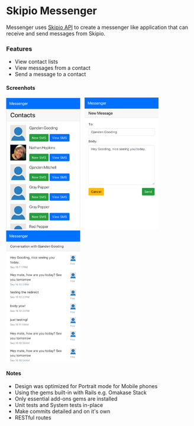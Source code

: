 # Skipio Messenger

Messenger uses [Skipio API](https://documenter.getpostman.com/view/560274/skipio-v2-api/6Z5PXPJ#acf9643b-0ff8-7469-1f83-bf5504e0945a) to create a messenger like application that can
receive and send messages from Skipio.

### Features
- View contact lists
- View messages from a contact
- Send a message to a contact

#### Screenhots
<img src="./public/contacts-home.png?raw=true" alt="contacts-home" width="200">&nbsp;&nbsp;&nbsp;<img src="./public/contacts-new-message.png?raw=true" alt="contacts-home" width="200">&nbsp;&nbsp;&nbsp;<img src="./public/contacts-view-messages.png?raw=true" alt="contacts-home" width="200">

#### Notes
- Design was optimized for Portrait mode for Mobile phones
- Using the gems built-in with Rails e.g. Omakase Stack
- Only essential add-ons gems are installed
- Unit tests and System tests in-place
- Make commits detailed and on it's own
- RESTful routes